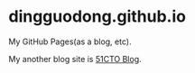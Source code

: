 # dingguodong.github.io
My GitHub Pages(as a blog, etc).

My another blog site is [51CTO Blog](http://dgd2010.blog.51cto.com/).
